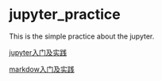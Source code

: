 # jupyter_practice
This is the simple practice about the jupyter.
 
 [jupyter入门及实践](https://github.com/Asurada2015/jupyter_practice/tree/master/jupyter%E5%85%A5%E9%97%A8%E5%8F%8A%E5%AE%9E%E8%B7%B5)  
 
 [markdow入门及实践](https://github.com/Asurada2015/jupyter_practice/blob/master/markdown%E5%85%A5%E9%97%A8%E4%B8%8E%E5%AE%9E%E8%B7%B5/MarkDown%E5%85%A5%E9%97%A8%E6%8C%87%E5%8D%97.md)
